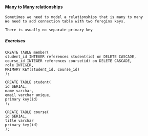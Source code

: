 #### Many to Many relationships

    
    Sometimes we need to model a relationships that is many to many
    We need to add connection table with two foregins keys.
    
    There is usually no separate primary key


##### Exercises

    CREATE TABLE member(
    student_id INTEGER references student(id) on DELETE CASCADE,
    course_id INTEGER references course(id) on DELETE CASCADE,
    role INTEGER,
    PRIMARY KEY(student_id, course_id)
    );

    CREATE TABLE student(
    id SERIAL,
    name varchar,
    email varchar unique,
    primary key(id)
    );

    CREATE TABLE course(
    id SERIAL,
    title varchar
    primary key(id)
    );
